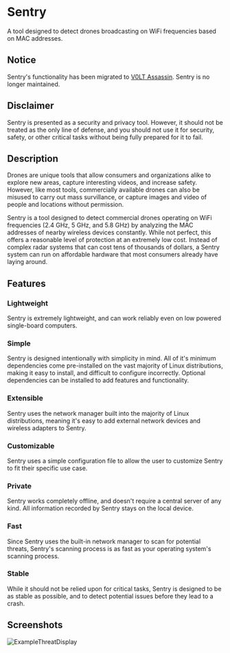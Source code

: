 # Sentry

A tool designed to detect drones broadcasting on WiFi frequencies based on MAC addresses.

## Notice

Sentry's functionality has been migrated to [V0LT Assassin](https://v0lttech.com/assassin.php). Sentry is no longer maintained.


## Disclaimer

Sentry is presented as a security and privacy tool. However, it should not be treated as the only line of defense, and you should not use it for security, safety, or other critical tasks without being fully prepared for it to fail.


## Description

Drones are unique tools that allow consumers and organizations alike to explore new areas, capture interesting videos, and increase safety. However, like most tools, commercially available drones can also be misused to carry out mass survillance, or capture images and video of people and locations without permission.

Sentry is a tool designed to detect commercial drones operating on WiFi frequencies (2.4 GHz, 5 GHz, and 5.8 GHz) by analyzing the MAC addresses of nearby wireless devices constantly. While not perfect, this offers a reasonable level of protection at an extremely low cost. Instead of complex radar systems that can cost tens of thousands of dollars, a Sentry system can run on affordable hardware that most consumers already have laying around.


## Features

### Lightweight

Sentry is extremely lightweight, and can work reliably even on low powered single-board computers.

### Simple

Sentry is designed intentionally with simplicity in mind. All of it's minimum dependencies come pre-installed on the vast majority of Linux distributions, making it easy to install, and difficult to configure incorrectly. Optional dependencies can be installed to add features and functionality.

### Extensible

Sentry uses the network manager built into the majority of Linux distributions, meaning it's easy to add external network devices and wireless adapters to Sentry.

### Customizable

Sentry uses a simple configuration file to allow the user to customize Sentry to fit their specific use case.

### Private

Sentry works completely offline, and doesn't require a central server of any kind. All information recorded by Sentry stays on the local device.

### Fast

Since Sentry uses the built-in network manager to scan for potential threats, Sentry's scanning process is as fast as your operating system's scanning process.

### Stable

While it should not be relied upon for critical tasks, Sentry is designed to be as stable as possible, and to detect potential issues before they lead to a crash.


## Screenshots
![ExampleThreatDisplay](https://user-images.githubusercontent.com/20753506/166713065-dcee8f76-47aa-4e4a-beee-5f5c4fa1dc58.png)
